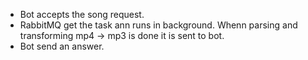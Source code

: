 - Bot accepts the song request. 
- RabbitMQ get the task ann runs in background. Whenn parsing and transforming mp4 -> mp3 is done it is sent to bot.
- Bot send an answer.